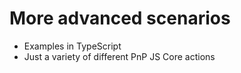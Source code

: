 # More advanced scenarios

- Examples in TypeScript
- Just a variety of different PnP JS Core actions
